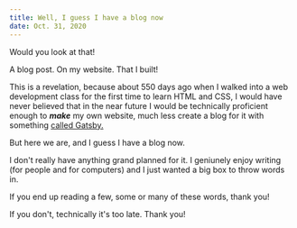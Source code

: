 ```yaml
---
title: Well, I guess I have a blog now
date: Oct. 31, 2020
---
```


Would you look at that!

A blog post. On my website. That I built!

This is a revelation, because about 550 days ago when I walked into a web development class for the first time to learn HTML and CSS, I would have never believed that in the near future I would be technically proficient enough to **_make_** my own website, much less create a blog for it with something <a href="http://gatsbyjs.com/" target="_blank">called Gatsby.</a>

But here we are, and I guess I have a blog now.

I don't really have anything grand planned for it. I geniunely enjoy writing (for people and for computers) and I just wanted a big box to throw words in.

If you end up reading a few, some or many of these words, thank you!

If you don't, technically it's too late. Thank you!
